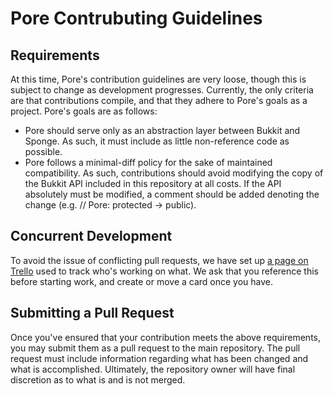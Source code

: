 Pore Contrubuting Guidelines
============================

Requirements
------------
At this time, Pore's contribution guidelines are very loose, though this is subject to change as development progresses. Currently, the only criteria are that contributions compile, and that they adhere to Pore's goals as a project. Pore's goals are as follows:
- Pore should serve only as an abstraction layer between Bukkit and Sponge. As such, it must include as little non-reference code as possible.
- Pore follows a minimal-diff policy for the sake of maintained compatibility. As such, contributions should avoid modifying the copy of the Bukkit API included in this repository at all costs. If the API absolutely must be modified, a comment should be added denoting the change (e.g. // Pore: protected -> public).

Concurrent Development
----------------------
To avoid the issue of conflicting pull requests, we have set up [a page on Trello](https://trello.com/b/J6AT6tDl/pore) used to track who's working on what. We ask that you reference this before starting work, and create or move a card once you have.

Submitting a Pull Request
-------------------------
Once you've ensured that your contribution meets the above requirements, you may submit them as a pull request to the main repository. The pull request must include information regarding what has been changed and what is accomplished. Ultimately, the repository owner will have final discretion as to what is and is not merged.
